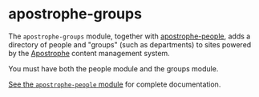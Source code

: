# apostrophe-groups

The `apostrophe-groups` module, together with [apostrophe-people](http://github.com/punkave/apostrophe-people), adds a directory of people and "groups" (such as departments) to sites powered by the [Apostrophe](http://github.com/punkave/apostrophe-sandbox) content management system.

You must have both the people module and the groups module.

[See the `apostrophe-people` module](http://github.com/punkave/apostrophe-people) for complete documentation.
